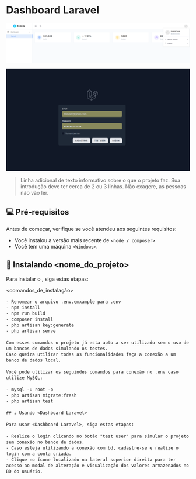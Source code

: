 # Dashboard Laravel

![Screenshot](public/assets/images/laravel.png)

![Screenshot](public/assets/images/laravel2.png)

> Linha adicional de texto informativo sobre o que o projeto faz. Sua introdução deve ter cerca de 2 ou 3 linhas. Não exagere, as pessoas não vão ler.

## 💻 Pré-requisitos

Antes de começar, verifique se você atendeu aos seguintes requisitos:

* Você instalou a versão mais recente de `<node / composer>`
* Você tem uma máquina `<Windows>`.

## 🚀 Instalando <nome_do_projeto>

Para instalar o <Dashboard Laravel>, siga estas etapas:

<comandos_de_instalação>
```
- Renomear o arquivo .env.emxample para .env
- npm install
- npm run build 
- composer install
- php artisan key:generate
- php artisan serve

Com esses comandos o projeto já esta apto a ser utilizado sem o uso de um bancos de dados simulando os testes. 
Caso queira utilizar todas as funcionalidades faça a conexão a um banco de dados local.

Você pode utilizar os seguindes comandos para conexão no .env caso utilize MySQL:

- mysql -u root -p
- php artisan migrate:fresh
- php artisan test

## ☕ Usando <Dashboard Laravel>

Para usar <Dashboard Laravel>, siga estas etapas:

- Realize o login clicando no botão "test user" para simular o projeto sem conexão no banco de dados.
- Caso esteja utilizando a conexão com bd, cadastre-se e realize o login com a conta criada.
- Clique no ícone localizado na lateral superior direita para ter acesso ao modal de alteração e visualização dos valores armazenados no BD do usuário.

```
